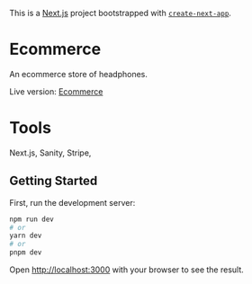 This is a [Next.js](https://nextjs.org/) project bootstrapped with [`create-next-app`](https://github.com/vercel/next.js/tree/canary/packages/create-next-app).
# Ecommerce

An ecommerce store of headphones.

Live version: [Ecommerce](https://ecommerce-sanity-rouge.vercel.app/)

# Tools
Next.js, Sanity, Stripe, 


## Getting Started

First, run the development server:

```bash
npm run dev
# or
yarn dev
# or
pnpm dev
```

Open [http://localhost:3000](http://localhost:3000) with your browser to see the result.
